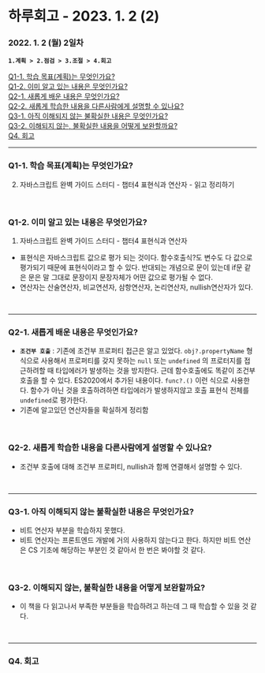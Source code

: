 # 하루회고 - 2023. 1. 2 (2)

### 2022. 1. 2 (월) 2일차

**`1.계획 > 2.점검 > 3.조절 > 4.회고`**

[Q1-1. 학습 목표(계획)는 무엇인가요?](#q1-1-학습-목표는-무엇인가요)  
[Q1-2. 이미 알고 있는 내용은 무엇인가요?](#q1-2-이미-알고-있는-내용은-무엇인가요)  
[Q2-1. 새롭게 배운 내용은 무엇인가요?](#q2-1-새롭게-배운-내용은-무엇인가요)  
[Q2-2. 새롭게 학습한 내용을 다른사람에게 설명할 수 있나요?](#q2-2-새롭게-학습한-내용을-다른사람에게-설명할-수-있나요)  
[Q3-1. 아직 이해되지 않는 불확실한 내용은 무엇인가요?](#q3-1-아직-이해되지-않는-불확실한-내용은-무엇인가요)  
[Q3-2. 이해되지 않는, 불확실한 내용을 어떻게 보완할까요?](#q3-2-이해되지-않는-불확실한-내용을-어떻게-보완할까요)  
[Q4. 회고](#q4-회고)

<hr>

### Q1-1. 학습 목표(계획)는 무엇인가요?

2. 자바스크립트 완벽 가이드 스터디 - 챕터4 표현식과 연산자 - 읽고 정리하기

<br>

### Q1-2. 이미 알고 있는 내용은 무엇인가요?

1. 자바스크립트 완벽 가이드 스터디 - 챕터4 표현식과 연산자

- 표현식은 자바스크립트 값으로 평가 되는 것이다. 함수호출식?도 변수도 다 값으로 평가되기 때문에 표현식이라고 할 수 있다. 반대되는 개념으로 문이 있는데 if문 같은 문은 말 그대로 문장이지 문장자체가 어떤 값으로 평가될 수 없다.
- 연산자는 산술연산자, 비교연션자, 삼항연산자, 논리연산자, nullish연산자가 있다.

<br>
<hr>

### Q2-1. 새롭게 배운 내용은 무엇인가요?

- **`조건부 호출`** : 기존에 조건부 프로퍼티 접근은 알고 있었다. `obj?.propertyName` 형식으로 사용해서 프로퍼티를 갖지 못하는 `null` 또는 `undefined` 의 프로터지를 접근하려할 때 타입에러가 발생하는 것을 방지한다. 근데 함수호출에도 똑같이 조건부 호출을 할 수 있다. ES2020에서 추가된 내용이다. `func?.()` 이런 식으로 사용한다. 함수가 아닌 것을 호출하려하면 타입에러가 발생하지않고 호출 표현식 전체를 `undefined`로 평가한다.
- 기존에 알고있던 연산자들을 확실하게 정리함

<br>

### Q2-2. 새롭게 학습한 내용을 다른사람에게 설명할 수 있나요?

- 조건부 호출에 대해 조건부 프로퍼티, nullish과 함께 연결해서 설명할 수 있다.

<br>
<hr>

### Q3-1. 아직 이해되지 않는 불확실한 내용은 무엇인가요?

- 비트 연산자 부분을 학습하지 못했다.
- 비트 연산자는 프론트엔드 개발에 거의 사용하지 않는다고 한다. 하지만 비트 연산은 CS 기초에 해당하는 부분인 것 같아서 한 번은 봐야할 것 같다.

<br>

### Q3-2. 이해되지 않는, 불확실한 내용을 어떻게 보완할까요?

- 이 책을 다 읽고나서 부족한 부분들을 학습하려고 하는데 그 때 학습할 수 있을 것 같다.

<br>
<hr>

### Q4. 회고
